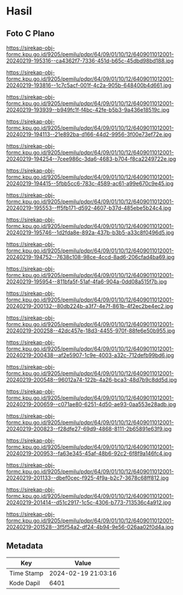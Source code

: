 # Hasil

## Foto C Plano

https://sirekap-obj-formc.kpu.go.id/9205/pemilu/pdpr/64/09/01/10/12/6409011012001-20240219-195316--ca4362f7-7336-451d-b65c-45dbd98bd188.jpg

https://sirekap-obj-formc.kpu.go.id/9205/pemilu/pdpr/64/09/01/10/12/6409011012001-20240219-193816--1c7c5acf-001f-4c2a-905b-648400b4d661.jpg

https://sirekap-obj-formc.kpu.go.id/9205/pemilu/pdpr/64/09/01/10/12/6409011012001-20240219-193939--b949fc1f-f4bc-42fe-b5b3-9a436e18519c.jpg

https://sirekap-obj-formc.kpu.go.id/9205/pemilu/pdpr/64/09/01/10/12/6409011012001-20240219-194113--21e892ba-d166-44d2-9956-3f00e73ef72e.jpg

https://sirekap-obj-formc.kpu.go.id/9205/pemilu/pdpr/64/09/01/10/12/6409011012001-20240219-194254--7cee986c-3da6-4683-b704-f8ca2249722e.jpg

https://sirekap-obj-formc.kpu.go.id/9205/pemilu/pdpr/64/09/01/10/12/6409011012001-20240219-194415--5fbb5cc6-783c-4589-ac61-a99e670c9e45.jpg

https://sirekap-obj-formc.kpu.go.id/9205/pemilu/pdpr/64/09/01/10/12/6409011012001-20240219-195553--ff5fb171-d592-4607-b37d-485ebe5b24c4.jpg

https://sirekap-obj-formc.kpu.go.id/9205/pemilu/pdpr/64/09/01/10/12/6409011012001-20240219-195746--1d2fda8e-892a-437b-b3b5-a33c8f0496d5.jpg

https://sirekap-obj-formc.kpu.go.id/9205/pemilu/pdpr/64/09/01/10/12/6409011012001-20240219-194752--7638c108-98ce-4ccd-8ad6-206cfad4ba69.jpg

https://sirekap-obj-formc.kpu.go.id/9205/pemilu/pdpr/64/09/01/10/12/6409011012001-20240219-195954--811bfa5f-51af-4fa6-904a-0dd08a515f7b.jpg

https://sirekap-obj-formc.kpu.go.id/9205/pemilu/pdpr/64/09/01/10/12/6409011012001-20240219-200132--80db224b-a3f7-4e7f-861b-4f2ec2be4ec2.jpg

https://sirekap-obj-formc.kpu.go.id/9205/pemilu/pdpr/64/09/01/10/12/6409011012001-20240219-200258--42dc457e-18d3-4455-970f-88fe6e50b955.jpg

https://sirekap-obj-formc.kpu.go.id/9205/pemilu/pdpr/64/09/01/10/12/6409011012001-20240219-200438--af2e5907-1c9e-4003-a32c-712defb99bd6.jpg

https://sirekap-obj-formc.kpu.go.id/9205/pemilu/pdpr/64/09/01/10/12/6409011012001-20240219-200548--96012a74-122b-4a26-bca3-48d7b9c8dd5d.jpg

https://sirekap-obj-formc.kpu.go.id/9205/pemilu/pdpr/64/09/01/10/12/6409011012001-20240219-200659--c071ae80-6251-4d50-ae93-0aa553e28adb.jpg

https://sirekap-obj-formc.kpu.go.id/9205/pemilu/pdpr/64/09/01/10/12/6409011012001-20240219-200823--f28dfe27-69d9-4868-8111-2b65891e63f9.jpg

https://sirekap-obj-formc.kpu.go.id/9205/pemilu/pdpr/64/09/01/10/12/6409011012001-20240219-200953--fa63e345-45af-48b6-92c2-6f8f9a146fc4.jpg

https://sirekap-obj-formc.kpu.go.id/9205/pemilu/pdpr/64/09/01/10/12/6409011012001-20240219-201133--dbef0cec-f925-4f9a-b2c7-3678c68ff812.jpg

https://sirekap-obj-formc.kpu.go.id/9205/pemilu/pdpr/64/09/01/10/12/6409011012001-20240219-201414--d51c2917-1c5c-4306-b773-713536c4a912.jpg

https://sirekap-obj-formc.kpu.go.id/9205/pemilu/pdpr/64/09/01/10/12/6409011012001-20240219-201528--3f5f54a2-df24-4b94-9e56-026aa02f0d4a.jpg


## Metadata

| Key        | Value               |
| ---------- | ------------------- |
| Time Stamp | 2024-02-19 21:03:16 |
| Kode Dapil | 6401                |



